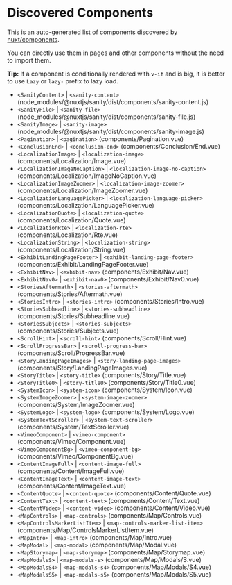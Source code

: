 # Discovered Components

This is an auto-generated list of components discovered by [nuxt/components](https://github.com/nuxt/components).

You can directly use them in pages and other components without the need to import them.

**Tip:** If a component is conditionally rendered with `v-if` and is big, it is better to use `Lazy` or `lazy-` prefix to lazy load.

- `<SanityContent>` | `<sanity-content>` (node_modules/@nuxtjs/sanity/dist/components/sanity-content.js)
- `<SanityFile>` | `<sanity-file>` (node_modules/@nuxtjs/sanity/dist/components/sanity-file.js)
- `<SanityImage>` | `<sanity-image>` (node_modules/@nuxtjs/sanity/dist/components/sanity-image.js)
- `<Pagination>` | `<pagination>` (components/Pagination.vue)
- `<ConclusionEnd>` | `<conclusion-end>` (components/Conclusion/End.vue)
- `<LocalizationImage>` | `<localization-image>` (components/Localization/Image.vue)
- `<LocalizationImageNoCaption>` | `<localization-image-no-caption>` (components/Localization/ImageNoCaption.vue)
- `<LocalizationImageZoomer>` | `<localization-image-zoomer>` (components/Localization/ImageZoomer.vue)
- `<LocalizationLanguagePicker>` | `<localization-language-picker>` (components/Localization/LanguagePicker.vue)
- `<LocalizationQuote>` | `<localization-quote>` (components/Localization/Quote.vue)
- `<LocalizationRte>` | `<localization-rte>` (components/Localization/Rte.vue)
- `<LocalizationString>` | `<localization-string>` (components/Localization/String.vue)
- `<ExhibitLandingPageFooter>` | `<exhibit-landing-page-footer>` (components/Exhibit/LandingPageFooter.vue)
- `<ExhibitNav>` | `<exhibit-nav>` (components/Exhibit/Nav.vue)
- `<ExhibitNav0>` | `<exhibit-nav0>` (components/Exhibit/Nav0.vue)
- `<StoriesAftermath>` | `<stories-aftermath>` (components/Stories/Aftermath.vue)
- `<StoriesIntro>` | `<stories-intro>` (components/Stories/Intro.vue)
- `<StoriesSubheadline>` | `<stories-subheadline>` (components/Stories/Subheadline.vue)
- `<StoriesSubjects>` | `<stories-subjects>` (components/Stories/Subjects.vue)
- `<ScrollHint>` | `<scroll-hint>` (components/Scroll/Hint.vue)
- `<ScrollProgressBar>` | `<scroll-progress-bar>` (components/Scroll/ProgressBar.vue)
- `<StoryLandingPageImages>` | `<story-landing-page-images>` (components/Story/LandingPageImages.vue)
- `<StoryTitle>` | `<story-title>` (components/Story/Title.vue)
- `<StoryTitle0>` | `<story-title0>` (components/Story/Title0.vue)
- `<SystemIcon>` | `<system-icon>` (components/System/Icon.vue)
- `<SystemImageZoomer>` | `<system-image-zoomer>` (components/System/ImageZoomer.vue)
- `<SystemLogo>` | `<system-logo>` (components/System/Logo.vue)
- `<SystemTextScroller>` | `<system-text-scroller>` (components/System/TextScroller.vue)
- `<VimeoComponent>` | `<vimeo-component>` (components/Vimeo/Component.vue)
- `<VimeoComponentBg>` | `<vimeo-component-bg>` (components/Vimeo/ComponentBg.vue)
- `<ContentImageFull>` | `<content-image-full>` (components/Content/ImageFull.vue)
- `<ContentImageText>` | `<content-image-text>` (components/Content/ImageText.vue)
- `<ContentQuote>` | `<content-quote>` (components/Content/Quote.vue)
- `<ContentText>` | `<content-text>` (components/Content/Text.vue)
- `<ContentVideo>` | `<content-video>` (components/Content/Video.vue)
- `<MapControls>` | `<map-controls>` (components/Map/Controls.vue)
- `<MapControlsMarkerListItem>` | `<map-controls-marker-list-item>` (components/Map/ControlsMarkerListItem.vue)
- `<MapIntro>` | `<map-intro>` (components/Map/Intro.vue)
- `<MapModal>` | `<map-modal>` (components/Map/Modal.vue)
- `<MapStorymap>` | `<map-storymap>` (components/Map/Storymap.vue)
- `<MapModalsS>` | `<map-modals-s>` (components/Map/Modals/S.vue)
- `<MapModalsS4>` | `<map-modals-s4>` (components/Map/Modals/S4.vue)
- `<MapModalsS5>` | `<map-modals-s5>` (components/Map/Modals/S5.vue)
